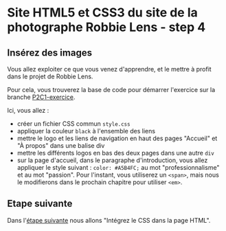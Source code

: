 # Site HTML5 et CSS3 du site de la photographe Robbie Lens - step 4

## Insérez des images

Vous allez exploiter ce que vous venez d'apprendre, et le mettre à profit dans le projet de Robbie Lens.

Pour cela, vous trouverez la base de code pour démarrer l'exercice sur la branche <a href="https://github.com/OpenClassrooms-Student-Center/1603881-creez-votre-site-web-avec-html5-et-css3/tree/P2C1-exercice">P2C1-exercice</a>.

Ici, vous allez :

- créer un fichier CSS commun `style.css`
- appliquer la couleur `black` à l'ensemble des liens
- mettre le logo et les liens de navigation en haut des pages "Accueil" et "À propos" dans une balise div
- mettre les différents logos en bas des deux pages dans une autre `div`
- sur la page d'accueil, dans le paragraphe d'introduction, vous allez appliquer le style suivant : `color: #A5B4FC;` au mot "professionnalisme" et au mot "passion". Pour l'instant, vous utiliserez un `<span>`, mais nous le modifierons dans le prochain chapitre pour utiliser `<em>`.

## Etape suivante

Dans l'<a href="https://github.com/GregLeBarbar/html-css-robbie-lens/tree/step5">étape suivante</a> nous allons "Intégrez le CSS dans la page HTML".
